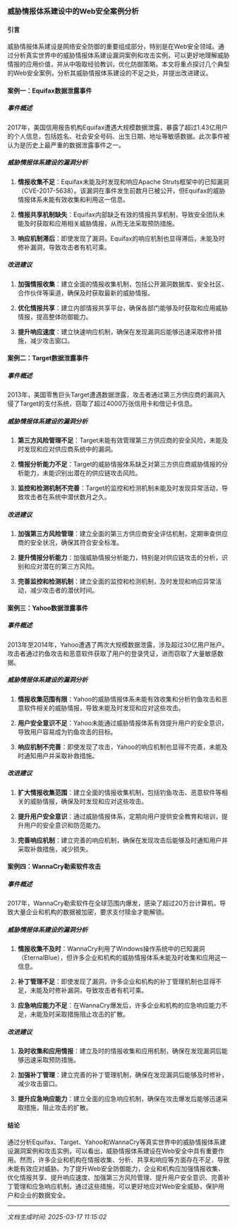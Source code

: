### 威胁情报体系建设中的Web安全案例分析

#### 引言

威胁情报体系建设是网络安全防御的重要组成部分，特别是在Web安全领域。通过分析真实世界中的威胁情报体系建设漏洞案例和攻击实例，可以更好地理解威胁情报的应用价值，并从中吸取经验教训，优化防御策略。本文将重点探讨几个典型的Web安全案例，分析其威胁情报体系建设的不足之处，并提出改进建议。

#### 案例一：Equifax数据泄露事件

##### 事件概述

2017年，美国信用报告机构Equifax遭遇大规模数据泄露，暴露了超过1.43亿用户的个人信息，包括姓名、社会安全号码、出生日期、地址等敏感数据。此次事件被认为是历史上最严重的数据泄露事件之一。

##### 威胁情报体系建设的漏洞分析

1. **情报收集不足**：Equifax未能及时发现和响应Apache Struts框架中的已知漏洞（CVE-2017-5638）。该漏洞在事件发生前数月已被公开，但Equifax的威胁情报体系未能有效收集和利用这一信息。

2. **情报共享机制缺失**：Equifax内部缺乏有效的情报共享机制，导致安全团队未能及时获取和应用相关威胁情报，从而无法采取预防措施。

3. **响应机制滞后**：即使发现了漏洞，Equifax的响应机制也显得滞后，未能及时修补漏洞，导致攻击者有机可乘。

##### 改进建议

1. **加强情报收集**：建立全面的情报收集机制，包括公开漏洞数据库、安全社区、合作伙伴等渠道，确保及时获取最新的威胁情报。

2. **优化情报共享**：建立内部情报共享平台，确保各部门能够及时获取和应用威胁情报，提高整体防御能力。

3. **提升响应速度**：建立快速响应机制，确保在发现漏洞后能够迅速采取修补措施，减少攻击窗口。

#### 案例二：Target数据泄露事件

##### 事件概述

2013年，美国零售巨头Target遭遇数据泄露，攻击者通过第三方供应商的漏洞入侵了Target的支付系统，窃取了超过4000万张信用卡和借记卡信息。

##### 威胁情报体系建设的漏洞分析

1. **第三方风险管理不足**：Target未能有效管理第三方供应商的安全风险，未能及时发现和应对供应商系统中的漏洞。

2. **情报分析能力不足**：Target的威胁情报体系缺乏对第三方供应商威胁情报的分析能力，未能识别出潜在的供应链攻击风险。

3. **监控和检测机制不完善**：Target的监控和检测机制未能及时发现异常活动，导致攻击者在系统中潜伏数月之久。

##### 改进建议

1. **加强第三方风险管理**：建立全面的第三方供应商安全评估机制，定期审查供应商的安全状况，确保其符合安全标准。

2. **提升情报分析能力**：加强威胁情报分析能力，特别是对供应链攻击的分析，识别和应对潜在的第三方风险。

3. **完善监控和检测机制**：建立全面的监控和检测机制，及时发现和响应异常活动，减少攻击者的潜伏时间。

#### 案例三：Yahoo数据泄露事件

##### 事件概述

2013年至2014年，Yahoo遭遇了两次大规模数据泄露，涉及超过30亿用户账户。攻击者通过钓鱼攻击和恶意软件获取了用户的登录凭证，进而窃取了大量敏感数据。

##### 威胁情报体系建设的漏洞分析

1. **情报收集范围有限**：Yahoo的威胁情报体系未能有效收集和分析钓鱼攻击和恶意软件相关的威胁情报，导致未能及时发现和应对这些攻击。

2. **用户安全意识不足**：Yahoo未能通过威胁情报体系有效提升用户的安全意识，导致用户容易成为钓鱼攻击的目标。

3. **响应机制不完善**：即使发现了攻击，Yahoo的响应机制也显得不完善，未能及时通知用户并采取补救措施。

##### 改进建议

1. **扩大情报收集范围**：建立全面的情报收集机制，包括钓鱼攻击、恶意软件等相关的威胁情报，确保及时发现和应对这些攻击。

2. **提升用户安全意识**：通过威胁情报体系，定期向用户提供安全教育和培训，提升用户的安全意识和防范能力。

3. **完善响应机制**：建立完善的响应机制，确保在发现攻击后能够及时通知用户并采取补救措施，减少损失。

#### 案例四：WannaCry勒索软件攻击

##### 事件概述

2017年，WannaCry勒索软件在全球范围内爆发，感染了超过20万台计算机，导致大量企业和机构的数据被加密，要求支付赎金才能解锁。

##### 威胁情报体系建设的漏洞分析

1. **情报收集不及时**：WannaCry利用了Windows操作系统中的已知漏洞（EternalBlue），但许多企业和机构的威胁情报体系未能及时收集和应用这一信息。

2. **补丁管理不足**：即使发现了漏洞，许多企业和机构的补丁管理机制也显得不足，未能及时修补漏洞，导致攻击者有机可乘。

3. **应急响应能力不足**：在WannaCry爆发后，许多企业和机构的应急响应能力不足，未能及时采取措施阻止攻击的扩散。

##### 改进建议

1. **及时收集和应用情报**：建立及时的情报收集和应用机制，确保在发现漏洞后能够迅速采取预防措施。

2. **加强补丁管理**：建立完善的补丁管理机制，确保在发现漏洞后能够及时修补，减少攻击窗口。

3. **提升应急响应能力**：建立全面的应急响应机制，确保在攻击爆发后能够迅速采取措施，阻止攻击的扩散。

#### 结论

通过分析Equifax、Target、Yahoo和WannaCry等真实世界中的威胁情报体系建设漏洞案例和攻击实例，可以看出，威胁情报体系建设在Web安全中具有重要作用。然而，许多企业和机构在情报收集、分析、共享和响应等方面存在不足，导致未能有效应对威胁。为了提升Web安全防御能力，企业和机构应加强情报收集、优化情报共享、提升响应速度、加强第三方风险管理、提升用户安全意识、完善补丁管理和应急响应机制。通过这些措施，可以更好地应对Web安全威胁，保护用户和企业的数据安全。

---

*文档生成时间: 2025-03-17 11:15:02*

